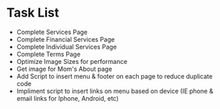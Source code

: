 # Task List

* Complete Services Page
* Complete Financial Services Page
* Complete Individual Services Page
* Complete Terms Page
* Optimize Image Sizes for performance
* Get image for Mom's About page
* Add Script to insert menu & footer on each page to reduce duplicate code
* Impliment script to insert links on menu based on device (IE phone & email links for Iphone, Android, etc)